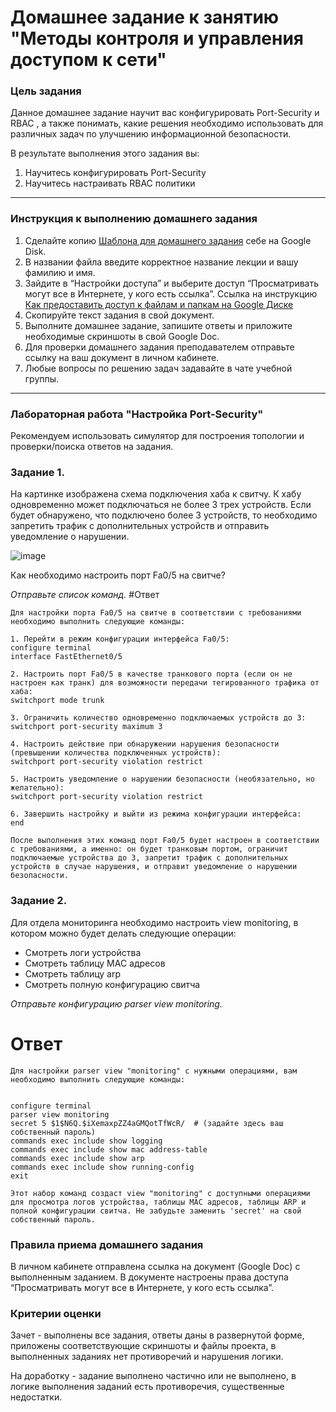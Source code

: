 # Домашнее задание к занятию "Методы контроля и управления доступом к сети"

### Цель задания

Данное домашнее задание научит вас конфигурировать Port-Security и RBAC , а также понимать, какие решения необходимо использовать для различных задач по улучшению информационной безопасности.

В результате выполнения этого задания вы:

1) Научитесь конфигурировать Port-Security
2) Научитесь настраивать RBAC политики

------

### Инструкция к выполнению домашнего задания

1. Сделайте копию [Шаблона для домашнего задания](https://docs.google.com/document/d/1youKpKm_JrC0UzDyUslIZW2E2bIv5OVlm_TQDvH5Pvs/edit) себе на Google Disk.
2. В названии файла введите корректное название лекции и вашу фамилию и имя.
3. Зайдите в “Настройки доступа” и выберите доступ “Просматривать могут все в Интернете, у кого есть ссылка”.  Ссылка на инструкцию [Как предоставить доступ к файлам и папкам на Google Диске](https://support.google.com/docs/answer/2494822?hl=ru&co=GENIE.Platform%3DDesktop)
4. Скопируйте текст задания в свой документ.
5. Выполните домашнее задание, запишите ответы и приложите необходимые скриншоты в свой Google Doc.
6. Для проверки домашнего задания преподавателем отправьте ссылку на ваш документ в личном кабинете.
7. Любые вопросы по решению задач задавайте в чате учебной группы.

---
### Лабораторная работа "Настройка Port-Security"

Рекомендуем использовать симулятор для построения топологии и проверки/поиска ответов на задания. 

### Задание 1. 

На картинке изображена схема подключения хаба к свитчу. К хабу одновременно может подключаться не более 3 трех устройств. Если будет обнаружено, что подключено более 3 устройств, то необходимо запретить трафик с дополнительных устройств и отправить уведомление о нарушении. 


![image](https://user-images.githubusercontent.com/51816695/155541965-c60aa0fe-ebdb-465f-adcd-9d6bcecd759c.png)

Как необходимо настроить порт Fa0/5 на свитче?

*Отправьте список команд.*
#Ответ
```
Для настройки порта Fa0/5 на свитче в соответствии с требованиями необходимо выполнить следующие команды:

1. Перейти в режим конфигурации интерфейса Fa0/5:
configure terminal
interface FastEthernet0/5

2. Настроить порт Fa0/5 в качестве транкового порта (если он не настроен как транк) для возможности передачи тегированного трафика от хаба:
switchport mode trunk

3. Ограничить количество одновременно подключаемых устройств до 3:
switchport port-security maximum 3

4. Настроить действие при обнаружении нарушения безопасности (превышении количества подключенных устройств):
switchport port-security violation restrict

5. Настроить уведомление о нарушении безопасности (необязательно, но желательно):
switchport port-security violation restrict

6. Завершить настройку и выйти из режима конфигурации интерфейса:
end

После выполнения этих команд порт Fa0/5 будет настроен в соответствии с требованиями, а именно: он будет транковым портом, ограничит подключаемые устройства до 3, запретит трафик с дополнительных устройств в случае нарушения, и отправит уведомление о нарушении безопасности.
```
### Задание 2. 

Для отдела мониторинга необходимо настроить view monitoring, в котором можно будет делать следующие операции:
- Смотреть логи устройства
- Смотреть таблицу MAC адресов
- Смотреть таблицу arp
- Смотреть полную конфигурацию свитча

*Отправьте конфигурацию parser view monitoring.*
# Ответ
```
Для настройки parser view "monitoring" с нужными операциями, вам необходимо выполнить следующие команды:


configure terminal
parser view monitoring
secret 5 $1$N6Q.$iXemaxpZZ4aGMQotTfWcR/  # (задайте здесь ваш собственный пароль)
commands exec include show logging
commands exec include show mac address-table
commands exec include show arp
commands exec include show running-config
exit

Этот набор команд создаст view "monitoring" с доступными операциями для просмотра логов устройства, таблицы MAC адресов, таблицы ARP и полной конфигурации свитча. Не забудьте заменить 'secret' на свой собственный пароль.
``` 
### Правила приема домашнего задания

В личном кабинете отправлена ссылка на документ (Google Doc) с выполненным заданием. В документе настроены права доступа “Просматривать могут все в Интернете, у кого есть ссылка”.

### Критерии оценки

Зачет - выполнены все задания, ответы даны в развернутой форме, приложены соответствующие скриншоты и файлы проекта, в выполненных заданиях нет противоречий и нарушения логики.

На доработку - задание выполнено частично или не выполнено, в логике выполнения заданий есть противоречия, существенные недостатки.
